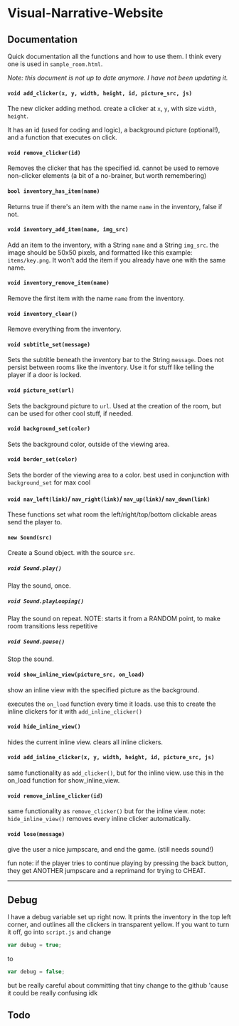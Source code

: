 # Visual-Narrative-Website

## Documentation

Quick documentation all the functions and how to use them. I think every one is used in `sample_room.html`.



*Note: this document is not up to date anymore. I have not been updating it.*





#### `void add_clicker(x, y, width, height, id, picture_src, js)`

The new clicker adding method. create a clicker at `x`, `y`, with size `width`, `height`.

It has an id (used for coding and logic), a background picture (optional!), and a function that executes on click.

#### `void remove_clicker(id)`

Removes the clicker that has the specified id. cannot be used to remove non-clicker elements (a bit of a no-brainer, but worth remembering)



#### `bool inventory_has_item(name)`

Returns true if there's an item with the name `name` in the inventory, false if not.



#### `void inventory_add_item(name, img_src)`

Add an item to the inventory, with a String `name` and a String `img_src`. the image should be 50x50 pixels, and formatted like this example: `items/key.png`. It won't add the item if you already have one with the same name.



#### `void inventory_remove_item(name)`

Remove the first item with the name `name` from the inventory.



#### `void inventory_clear()`

Remove  everything from the inventory.



#### `void subtitle_set(message)`

Sets the subtitle beneath the inventory bar to the String `message`. Does not persist between rooms like the inventory. Use it for stuff like telling the player if a door is locked.



#### `void picture_set(url)`

Sets the background picture to `url`. Used at the creation of the room, but can be used for other cool stuff, if needed.



#### `void background_set(color)`

Sets the background color, outside of the viewing area.



#### `void border_set(color)`

Sets the border of the viewing area to a color. best used in conjunction with `background_set` for max cool



#### `void nav_left(link)`/ `nav_right(link)`/ `nav_up(link)`/  `nav_down(link)`

These functions set what room the left/right/top/bottom clickable areas send the player to.



#### `new Sound(src)` 

Create a Sound object. with the source `src`.

##### `void Sound.play()`

Play the sound, once.

##### `void Sound.playLooping()`

Play the sound on repeat. NOTE: starts it from a RANDOM point, to make room transitions less repetitive

##### `void Sound.pause()`

Stop the sound.



#### `void show_inline_view(picture_src, on_load)`

show an inline view with the specified picture as the background.

executes the `on_load` function every time it loads. use this to create the inline clickers for it with `add_inline_clicker()`



#### `void hide_inline_view()`

hides the current inline view. clears all inline clickers.



#### `void add_inline_clicker(x, y, width, height, id, picture_src, js)`

same functionality as `add_clicker()`, but for the inline view. use this in the on_load function for show_inline_view.



#### `void remove_inline_clicker(id)`

same functionality as `remove_clicker()` but for the inline view. note: `hide_inline_view()` removes every inline clicker automatically.



#### `void lose(message)`

give the user a nice jumpscare, and end the game. (still needs sound!)

fun note: if the player tries to continue playing by pressing the back button, they get ANOTHER jumpscare and a reprimand for trying to CHEAT.

---

## Debug

I have a debug variable set up right now. It prints the inventory in the top left corner, and outlines all the clickers in transparent yellow. If you want to turn it off, go into `script.js` and change

```javascript
var debug = true;
```

to

```javascript
var debug = false;
```

but be really careful about committing that tiny change to the github 'cause it could be really confusing idk



## Todo

